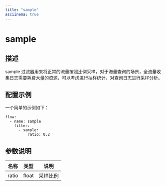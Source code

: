 ```yaml
---
title: "sample"
asciinema: true
---
```


# sample

## 描述

sample 过滤器用来将正常的流量按照比例采样，对于海量查询的场景，全流量收集日志需要耗费大量的资源，可以考虑进行抽样统计，对查询日志进行采样分析。

## 配置示例

一个简单的示例如下：

```
flow:
  - name: sample
    filter:
      - sample:
          ratio: 0.2
```

## 参数说明

| 名称  | 类型  | 说明     |
| ----- | ----- | -------- |
| ratio | float | 采样比例 |
